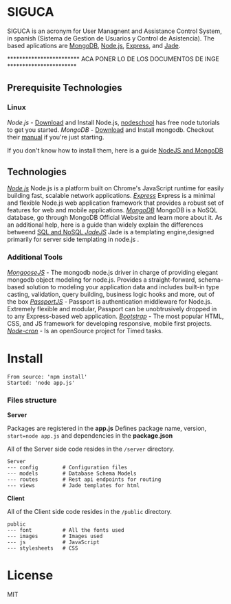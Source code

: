 
SIGUCA
=========

SIGUCA is an acronym for User Managnent and Assistance Control System, in spanish (Sistema de Gestion de Usuarios y Control de Asistencia). The based aplications are [MongoDB][mongodb], [Node.js][nodejs], [Express][express], and [Jade][jade]. 

************************ ACA PONER LO DE LOS DOCUMENTOS DE INGE ***********************

## Prerequisite Technologies

### Linux
*Node.js* - [Download][donwloadNodejs] and Install Node.js, [nodeschool][nodeschool] has free  node tutorials to get you started.
*MongoDB* - [Download][donwloadMongodb] and Install mongodb. Checkout their [manual][manualMongodb] if you're just starting.

If you don't know how to install them, here is a guide [NodeJS and MongoDB][guide]

## Technologies 

*[Node.js][nodejs]* 
	Node.js is a platform built on Chrome's JavaScript runtime for easily building fast, scalable network applications. 
*[Express][express]*
	Express is a minimal and flexible Node.js web application framework that provides a robust set of features for web and mobile applications. 
*[MongoDB][mongodb]*
	MongoDB is a NoSQL database, go through MongoDB Official Website and learn more about it. As an additional help, here is a guide than widely explain the differences betweend [SQL and NoSQL ][guideSQL]
*[JadeJS][jade]* 
		Jade is a templating engine,designed primarily for server side templating in node.js .

### Additional Tools

*[MongooseJS][mongoose]* - The mongodb node.js driver in charge of providing elegant mongodb object modeling for node.js. Provides a straight-forward, schema-based solution to modeling your application data and includes built-in type casting, validation, query building, business logic hooks and more, out of the box
*[PassportJS][passport]* - Passport is authentication middleware for Node.js. Extremely flexible and modular, Passport can be unobtrusively dropped in to any Express-based web application.
*[Bootstrap][bootstrap]* - The most popular HTML, CSS, and JS framework for developing responsive, mobile first projects.
*[Node-cron][cron]* - Is an openSource project for Timed tasks.

Install
==========

    From source: 'npm install'
    Started: 'node app.js'

### Files structure

**Server**

Packages are registered in the **app.js** 
Defines package name, version, `start=node app.js` and dependencies in the **package.json**   

All of the Server side code resides in the `/server` directory.

    Server
    --- config        # Configuration files
    --- models        # Database Schema Models
    --- routes        # Rest api endpoints for routing
    --- views         # Jade templates for html

**Client**

All of the Client side code resides in the `/public` directory.

    public            
    --- font          # All the fonts used
    --- images        # Images used
    --- js            # JavaScript
    --- stylesheets   # CSS

License
==========

MIT

[donwloadNodejs]:http://nodejs.org/download/
[donwloadMongodb]:http://www.mongodb.org/downloads
[nodejs]:http://www.nodejs.org/
[nodeschool]:http:nodeschool.io/#workshoppers
[mongodb]:http://www.mongodb.org/
[manualMongodb]:http://docs.mongodb.org/manual
[express]:http://expressjs.com/starter/hello-world.html
[jade]:http://jade-lang.com/tutorial/
[guide]:https://github.com/rodrigopolo/node-mongo-demo/tree/master/install_instructions
[guideSQL]:http://code.tutsplus.com/articles/mapping-relational-databases-and-sql-to-mongodb--net-35650
[passport]:http://passportjs.org/guide/
[mongoose]:http://mongoosejs.com/
[bootstrap]:http://getbootstrap.com/
[cron]:https://github.com/Mireya538/node-cron